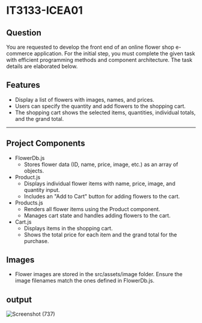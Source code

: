 # IT3133-ICEA01
## Question

You are requested to develop the front end of an online flower shop e-commerce application.
For the initial step, you must complete the given task with efficient programming methods
and component architecture. The task details are elaborated below.


## Features

- Display a list of flowers with images, names, and prices.
- Users can specify the quantity and add flowers to the shopping cart.
- The shopping cart shows the selected items, quantities, individual totals, and the grand total.

---
## Project Components
- FlowerDb.js
   -  Stores flower data (ID, name, price, image, etc.) as an array of objects.
- Product.js
    - Displays individual flower items with name, price, image, and quantity input.
    - Includes an "Add to Cart" button for adding flowers to the cart.
- Products.js
    - Renders all flower items using the Product component.
    - Manages cart state and handles adding flowers to the cart.
- Cart.js
    - Displays items in the shopping cart.
    - Shows the total price for each item and the grand total for the purchase.
  

## Images
- Flower images are stored in the src/assets/image folder. Ensure the image filenames match the ones defined in FlowerDb.js.

## output

![Screenshot (737)](https://github.com/user-attachments/assets/85377612-ea04-4934-9015-180376cc3026)
